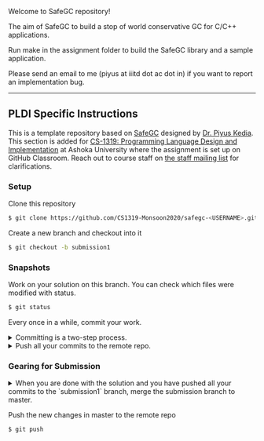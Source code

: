 Welcome to SafeGC repository!

The aim of SafeGC to build a stop of world conservative GC for C/C++ applications.

Run make in the assignment folder to build the SafeGC library and a sample application.

Please send an email to me (piyus at iiitd dot ac dot in) if you want to report an implementation bug.

---

## PLDI Specific Instructions

This is a template repository based on [SafeGC](https://github.com/Systems-IIITD/SafeGC) designed by [Dr. Piyus Kedia](https://www.iiitd.ac.in/piyus). This section is added for [CS-1319: Programming Language Design and Implementation](https://sites.google.com/ashoka.edu.in/cs1319) at Ashoka University where the assignment is set up on GitHub Classroom. Reach out to course staff on [the staff mailing list](mailto:cs1319-staff@googlegroups.com) for clarifications.

### Setup

Clone this repository

```sh
$ git clone https://github.com/CS1319-Monsoon2020/safegc-<USERNAME>.git
```

Create a new branch and checkout into it

```sh
$ git checkout -b submission1
```

### Snapshots

Work on your solution on this branch. You can check which files were modified with status.

```sh
$ git status
```

Every once in a while, commit your work. <details><summary>Committing is a two-step process.</summary>

<ul>
<li>Add specific files to the staging area. You can specify multiple files too.

```sh
$ git add memory.c
```
  
You can also add all the files which were modified (be careful)

```sh
$ git add .
```
</li>

<li>Commit your changes

The `-m` flag adds a message for your commit that is included in double quotes following the flag.

```sh
$ git commit -m “Add function definition”
```
</li>
</ul>
</details>

<details><summary>Push all your commits to the remote repo.</summary>

_Use this command the very first time you push. `--set-upstream` and its options will add a new branch in the remote copy_

```sh
$ git push --set-upstream origin submission1
```

For every subsequent push, use this

```sh
$ git push
```
</details>

### Gearing for Submission

<details><summary>When you are done with the solution and you have pushed all your commits to the `submission1` branch, merge the submission branch to master.</summary>

<ul>
<li>First ensure that you are on the master branch and that there are no differences between the remote copy and your local copy

```sh
$ git checkout master

$ git pull
```
</li>

<li>Now, merge your submission branch to master

```sh
$ git merge submission1
```
</li>
</ul>
</details>

Push the new changes in master to the remote repo

```sh
$ git push
```
